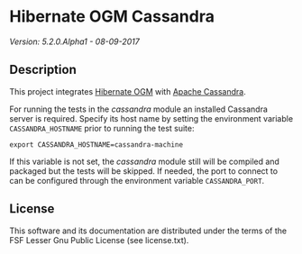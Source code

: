 # Hibernate OGM Cassandra

*Version: 5.2.0.Alpha1 - 08-09-2017*

## Description

This project integrates [Hibernate OGM](http://hibernate.org/ogm/) with [Apache Cassandra](http://cassandra.apache.org/).

For running the tests in the _cassandra_ module an installed Cassandra server is required. Specify its host name by
setting the environment variable `CASSANDRA_HOSTNAME` prior to running the test suite:

    export CASSANDRA_HOSTNAME=cassandra-machine

If this variable is not set, the _cassandra_ module still will be compiled and packaged but the tests will be skipped.
If needed, the port to connect to can be configured through the environment variable `CASSANDRA_PORT`.

## License

This software and its documentation are distributed under the terms of the
FSF Lesser Gnu Public License (see license.txt).
